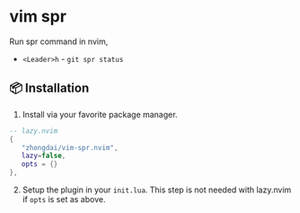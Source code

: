 # vim spr

Run spr command in nvim,

- `<Leader>h` - `git spr status`

## 📦 Installation

1. Install via your favorite package manager.

```lua
-- lazy.nvim
{
   "zhongdai/vim-spr.nvim",
   lazy=false,
   opts = {}
},
```

2. Setup the plugin in your `init.lua`. This step is not needed with lazy.nvim if `opts` is set as above.
